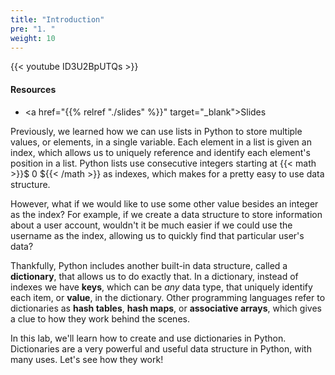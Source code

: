 ```yaml
---
title: "Introduction"
pre: "1. "
weight: 10
---
```


{{< youtube ID3U2BpUTQs  >}}

<!-- Old: RnwIej2eA-o -->

#### Resources

* <a href="{{% relref "./slides" %}}" target="_blank">Slides</a>

Previously, we learned how we can use lists in Python to store multiple values, or elements, in a single variable. Each element in a list is given an index, which allows us to uniquely reference and identify each element's position in a list. Python lists use consecutive integers starting at {{< math >}}$ 0 ${{< /math >}} as indexes, which makes for a pretty easy to use data structure.

However, what if we would like to use some other value besides an integer as the index? For example, if we create a data structure to store information about a user account, wouldn't it be much easier if we could use the username as the index, allowing us to quickly find that particular user's data? 

Thankfully, Python includes another built-in data structure, called a **dictionary**, that allows us to do exactly that. In a dictionary, instead of indexes we have **keys**, which can be _any_ data type, that uniquely identify each item, or **value**, in the dictionary. Other programming languages refer to dictionaries as **hash tables**, **hash maps**, or **associative arrays**, which gives a clue to how they work behind the scenes.

In this lab, we'll learn how to create and use dictionaries in Python. Dictionaries are a very powerful and useful data structure in Python, with many uses. Let's see how they work!
